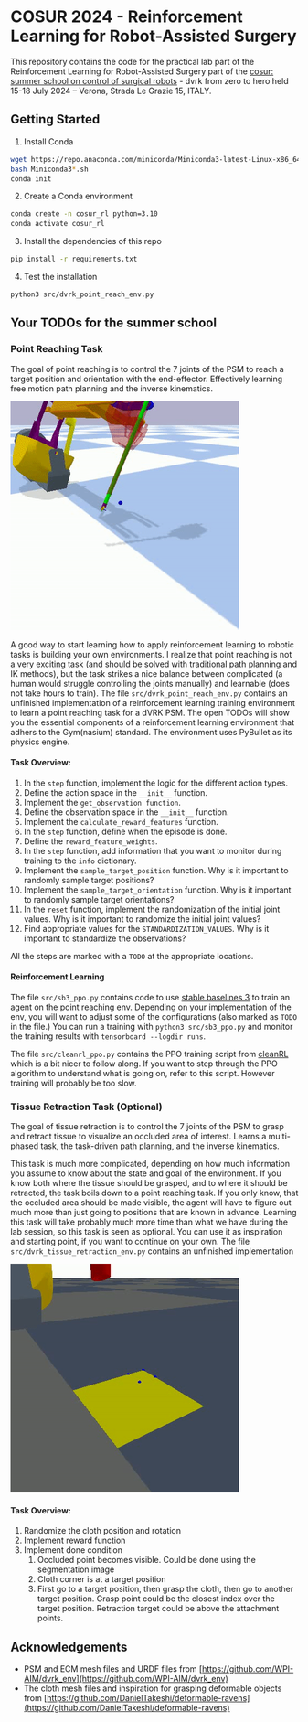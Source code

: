 # COSUR 2024 - Reinforcement Learning for Robot-Assisted Surgery
This repository contains the code for the practical lab part of the Reinforcement Learning for Robot-Assisted Surgery part of the
[cosur: summer school on control of surgical robots](https://metropolis.scienze.univr.it/cosur-2024/) -
dvrk from zero to hero held 15-18 July 2024 – Verona, Strada Le Grazie 15, ITALY.

## Getting Started
1. Install Conda
```bash
wget https://repo.anaconda.com/miniconda/Miniconda3-latest-Linux-x86_64.sh
bash Miniconda3*.sh
conda init
```

2. Create a Conda environment
```bash
conda create -n cosur_rl python=3.10
conda activate cosur_rl
```

3. Install the dependencies of this repo
```bash
pip install -r requirements.txt
```

4. Test the installation
```bash
python3 src/dvrk_point_reach_env.py
```

## Your TODOs for the summer school

### Point Reaching Task
The goal of point reaching is to control the 7 joints of the PSM to reach a target position and orientation with the end-effector.
Effectively learning free motion path planning and the inverse kinematics.

<img src="media/point_reach.gif" width="400" height="400" />

A good way to start learning how to apply reinforcement learning to robotic tasks is building your own environments.
I realize that point reaching is not a very exciting task (and should be solved with traditional path planning and IK methods), but
the task strikes a nice balance between complicated (a human would struggle controlling the joints manually) and learnable (does not take hours to train).
The file `src/dvrk_point_reach_env.py` contains an unfinished implementation
of a reinforcement learning training environment to learn a point reaching task for a dVRK PSM.
The open TODOs will show you the essential components of a reinforcement learning environment that adhers to the Gym(nasium) standard.
The environment uses PyBullet as its physics engine.

#### Task Overview:
1. In the `step` function, implement the logic for the different action types.
2. Define the action space in the `__init__` function.
3. Implement the `get_observation function`.
4. Define the observation space in the `__init__` function.
5. Implement the `calculate_reward_features` function.
6. In the `step` function, define when the episode is done.
7. Define the `reward_feature_weights`.
8. In the `step` function, add information that you want to monitor during training to the `info` dictionary.
9. Implement the `sample_target_position` function. Why is it important to randomly sample target positions?
10. Implement the `sample_target_orientation` function. Why is it important to randomly sample target orientations?
11. In the `reset` function, implement the randomization of the initial joint values. Why is it important to randomize the initial joint values?
12. Find appropriate values for the `STANDARDIZATION_VALUES`. Why is it important to standardize the observations?

All the steps are marked with a `TODO` at the appropriate locations.

#### Reinforcement Learning
The file `src/sb3_ppo.py` contains code to use [stable baselines 3](https://github.com/DLR-RM/stable-baselines3) to train an agent on the point reaching env.
Depending on your implementation of the env, you will want to adjust some of the configurations (also marked as `TODO` in the file.)
You can run a training with `python3 src/sb3_ppo.py` and monitor the training results with `tensorboard --logdir runs`.

The file `src/cleanrl_ppo.py` contains the PPO training script from [cleanRL](https://github.com/vwxyzjn/cleanrl) which is a bit nicer to follow along.
If you want to step through the PPO algorithm to understand what is going on, refer to this script. However training will probably be too slow.


### Tissue Retraction Task (Optional)
The goal of tissue retraction is to control the 7 joints of the PSM to grasp and retract tissue to visualize an occluded area of interest.
Learns a multi-phased task, the task-driven path planning, and the inverse kinematics.

This task is much more complicated, depending on how much information you assume to know about the state and goal of the environment.
If you know both where the tissue should be grasped, and to where it should be retracted, the task boils down to a point reaching task.
If you only know, that the occluded area should be made visible, the agent will have to figure out much more than just going to positions that are known in advance.
Learning this task will take probably much more time than what we have during the lab session, so this task is seen as optional.
You can use it as inspiration and starting point, if you want to continue on your own.
The file `src/dvrk_tissue_retraction_env.py` contains an unfinished implementation

<img src="media/tissue_retraction.gif" width="400" height="400" />

#### Task Overview:
1. Randomize the cloth position and rotation
2. Implement reward function
3. Implement done condition
    1. Occluded point becomes visible. Could be done using the segmentation image
    2. Cloth corner is at a target position
    3. First go to a target position, then grasp the cloth, then go to another target position. Grasp point could be the closest index over the target position. Retraction target could be above the attachment points.


## Acknowledgements
- PSM and ECM mesh files and URDF files from [https://github.com/WPI-AIM/dvrk_env](https://github.com/WPI-AIM/dvrk_env)
- The cloth mesh files and inspiration for grasping deformable objects from [https://github.com/DanielTakeshi/deformable-ravens](https://github.com/DanielTakeshi/deformable-ravens)
